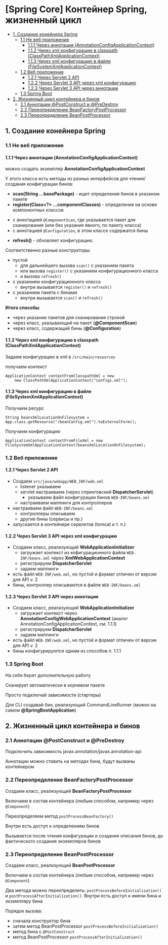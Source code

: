# [Spring Core] Контейнер Spring, жизненный цикл 

<!-- MarkdownTOC autolink="true" -->

- [1. Создание конейнера Spring](#1-%D0%A1%D0%BE%D0%B7%D0%B4%D0%B0%D0%BD%D0%B8%D0%B5-%D0%BA%D0%BE%D0%BD%D0%B5%D0%B9%D0%BD%D0%B5%D1%80%D0%B0-spring)
    - [1.1 Не веб приложение](#11-%D0%9D%D0%B5-%D0%B2%D0%B5%D0%B1-%D0%BF%D1%80%D0%B8%D0%BB%D0%BE%D0%B6%D0%B5%D0%BD%D0%B8%D0%B5)
        - [1.1.1 Через аннотации \(AnnotationConfigApplicationContext\)](#111-%D0%A7%D0%B5%D1%80%D0%B5%D0%B7-%D0%B0%D0%BD%D0%BD%D0%BE%D1%82%D0%B0%D1%86%D0%B8%D0%B8-annotationconfigapplicationcontext)
        - [1.1.2 Через xml конфигурацию в classpath \(ClassPathXmlApplicationContext\)](#112-%D0%A7%D0%B5%D1%80%D0%B5%D0%B7-xml-%D0%BA%D0%BE%D0%BD%D1%84%D0%B8%D0%B3%D1%83%D1%80%D0%B0%D1%86%D0%B8%D1%8E-%D0%B2-classpath-classpathxmlapplicationcontext)
        - [1.1.3 Через xml конфигурацию в файле \(FileSystemXmlApplicationContext\)](#113-%D0%A7%D0%B5%D1%80%D0%B5%D0%B7-xml-%D0%BA%D0%BE%D0%BD%D1%84%D0%B8%D0%B3%D1%83%D1%80%D0%B0%D1%86%D0%B8%D1%8E-%D0%B2-%D1%84%D0%B0%D0%B9%D0%BB%D0%B5-filesystemxmlapplicationcontext)
    - [1.2 Веб приложение](#12-%D0%92%D0%B5%D0%B1-%D0%BF%D1%80%D0%B8%D0%BB%D0%BE%D0%B6%D0%B5%D0%BD%D0%B8%D0%B5)
        - [1.2.1 Через Servlet 2 API](#121-%D0%A7%D0%B5%D1%80%D0%B5%D0%B7-servlet-2-api)
        - [1.2.2 Через Servlet 3 API через xml конфигурацию](#122-%D0%A7%D0%B5%D1%80%D0%B5%D0%B7-servlet-3-api-%D1%87%D0%B5%D1%80%D0%B5%D0%B7-xml-%D0%BA%D0%BE%D0%BD%D1%84%D0%B8%D0%B3%D1%83%D1%80%D0%B0%D1%86%D0%B8%D1%8E)
        - [1.2.3 Через Servlet 3 API через аннотации](#123-%D0%A7%D0%B5%D1%80%D0%B5%D0%B7-servlet-3-api-%D1%87%D0%B5%D1%80%D0%B5%D0%B7-%D0%B0%D0%BD%D0%BD%D0%BE%D1%82%D0%B0%D1%86%D0%B8%D0%B8)
    - [1.3 Spring Boot](#13-spring-boot)
- [2. Жизненный цикл контейнера и бинов](#2-%D0%96%D0%B8%D0%B7%D0%BD%D0%B5%D0%BD%D0%BD%D1%8B%D0%B9-%D1%86%D0%B8%D0%BA%D0%BB-%D0%BA%D0%BE%D0%BD%D1%82%D0%B5%D0%B9%D0%BD%D0%B5%D1%80%D0%B0-%D0%B8-%D0%B1%D0%B8%D0%BD%D0%BE%D0%B2)
    - [2.1 Аннотации @PostConstruct и @PreDestroy](#21-%D0%90%D0%BD%D0%BD%D0%BE%D1%82%D0%B0%D1%86%D0%B8%D0%B8-postconstruct-%D0%B8-predestroy)
    - [2.2 Переопределение BeanFactoryPostProcessor](#22-%D0%9F%D0%B5%D1%80%D0%B5%D0%BE%D0%BF%D1%80%D0%B5%D0%B4%D0%B5%D0%BB%D0%B5%D0%BD%D0%B8%D0%B5-beanfactorypostprocessor)
    - [2.3 Переопределение BeanPostProcessor](#23-%D0%9F%D0%B5%D1%80%D0%B5%D0%BE%D0%BF%D1%80%D0%B5%D0%B4%D0%B5%D0%BB%D0%B5%D0%BD%D0%B8%D0%B5-beanpostprocessor)

<!-- /MarkdownTOC -->


## 1. Создание конейнера Spring 

### 1.1 Не веб приложение

#### 1.1.1 Через аннотации (AnnotationConfigApplicationContext)

можно создать экземпляр **AnnotationConfigApplicationContext**

У этого класса есть методы из разных интерфейсов для чтения/создания конфигурации бинов:

* **scan(String ...basePackage)** - ищет определения бинов в указаном пакете
* **register(Class<?> ...componentClasses)** - определения на основе компонентных классов 
 - с аннотацией `@ComponentScan`, где указывается пакет для сканирования (или без указания явного, по пакету класса)
 - с аннотацией `@Configuration`, в этом классе содержатся бины
* **refresh()** - обновляет конфигурацию. 

Соответственно разные конструкторы:

* пустой
    - для дальнейшего вызова `scan()` с указанием пакета 
    - или вызова `register()` с указанием конфигурационного класса
    - и вызова `refresh()`
* с указанием конфигурационного класса
    - внутри вызывается `register()` и `refresh()`
* с указанием пакета с бинами
    - внутри вызывается `scan()` и `refresh()`

**Итого способы**:

* через указание пакетов для сканирования строкой
* через класс, указывающий на пакет (**@ComponentScan**)
* через класс, содержащий бины (**@Configuration**)


#### 1.1.2 Через xml конфигурацию в classpath (ClassPathXmlApplicationContext)

Задаем конфигурацию в xml в `/src/main/resources`

получаем контекст 
    
    ApplicationContext contextFromClasspathXml = new 
        new ClassPathXmlApplicationContext("configs.xml");

#### 1.1.3 Через xml конфигурацию в файле (FileSystemXmlApplicationContext)

Получаем ресурс
    
    String beansXmlLocationOnFilesystem = App.class.getResource("/beanConfig.xml").toExternalForm();

Получаем конфигурацию

    ApplicationContext contextFromFileXml = new FileSystemXmlApplicationContext(beansXmlLocationOnFilesystem);


### 1.2 Веб приложение

#### 1.2.1 Через Servlet 2 API

* Создаем `src/java/webapp/WEB_INF/web.xml`
    - listener указываем 
    - servlet настраиваем (через спринговский **DispatcherServlet**)
        + указываем файл конфигурации бинов `WEB-INF/beans.xml`
    - настраиваем маппинги для контроллеров
* настраиваем файл `WEB-INF/beans.xml`
    - контроллеры описываем
    - другие бины (сервисы и пр.)
* запускается в контейнере сервлетов (tomcat и т. п.)

#### 1.2.2 Через Servlet 3 API через xml конфигурацию

* Создаем класс, реализующий **WebApplicationInitializer**
    - загружает контекст из кофигурационного файла `WEB-INF/beans.xml` через **XmlWebApplicationContext**
    - регистрируем **DispatcherServlet**
    - задаем маппинги
* есть файл `WEB-INF/web.xml`, но пустой и формат отличен от версии для API v. 2
* бины, контроллер описываются в файле `WEB-INF/beans.xml`

#### 1.2.3 Через Servlet 3 API через аннотации

* Создаем класс, реализующий **WebApplicationInitializer**
    - загружает контекст через **AnnotationConfigWebApplicationContext** (аналог AnnotationConfigApplicationContext, см. 1.1.1)
    - регистрируем **DispatcherServlet**
    - задаем маппинги
* есть файл `WEB-INF/web.xml`, но пустой и формат отличен от версии для API v. 2
* бины конфигурируются одним из способов п. 1.1.1





### 1.3 Spring Boot

На себя берет дополнительную работу

Сканирует автоматически в корневом пакете

Просто подключай зависимости (стартеры)

Для CLI создавай бин, реализующий CommandLineRunner (можно на самом **@SpringBootApplication**)

## 2. Жизненный цикл контейнера и бинов 

### 2.1 Аннотации @PostConstruct и @PreDestroy

Подключить зависимость javax.annotation/javax.annotation-api

Аннотации можно ставить на методах бина, будут вызваны контейнером

### 2.2 Переопределение BeanFactoryPostProcessor

Создаем класс, реализующий **BeanFactoryPostProcessor**

Включаем в состав контейнера (любым способом, например через `@Component`)

Переопределяем метод `postProcessBeanFactory()`

Внутри есть доступ к определениям бинов

Вызывается после чтения конфигурации и создания описания бинов, до фактического создания экземпляров бинов

### 2.3 Переопределение BeanPostProcessor

Создаем класс, реализующий **BeanPostProcessor**

Включаем в состав контейнера (любым способом, например через `@Component`)
 
Два метода можно переопределить: `postProcessBeforeInitialization()` и `postProcessAfterInitialization()`. Внутри есть доступ к имени бина и экземпляру бина

Порядок вызова:

* сначала конструктор бина
* затем метод BeanPostProcessor `postProcessBeforeInitialization()`
* метод бина с `@PostConstruct`
* метод BeanPostProcessor `postProcessAfterInitialization()`